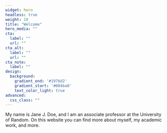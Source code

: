 ```yaml
---
widget: hero
headless: true
weight: 10
title: "Welcome"
hero_media: ""
cta:
  label: ""
  url: ""
cta_alt:
  label: ""
  url: ""
cta_note:
  label: ""
design:
  background:
    gradient_end: '#1976d2'
    gradient_start: '#004ba0'
    text_color_light: true
advanced:
  css_class: ""
---
```


My name is Jane J. Doe, and I am an associate professor at the University of Random. On this website you can find more about myself, my academic work, and more.
